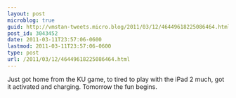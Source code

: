 ```yaml
---
layout: post
microblog: true
guid: http://vmstan-tweets.micro.blog/2011/03/12/46449618225086464.html
post_id: 3043452
date: 2011-03-11T23:57:06-0600
lastmod: 2011-03-11T23:57:06-0600
type: post
url: /2011/03/12/46449618225086464.html
---
```

Just got home from the KU game, to tired to play with the iPad 2 much, got it activated and charging. Tomorrow the fun begins.
